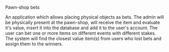Pawn-shop bets

An application which allows placing physical objects as bets.
The admin will be physically present at the pawn-shop, will receive the item and evaluate it's value, insert it into the database and add it to the user's account.
The user can bet one or more items on different events with different stakes.
The system will find the closest value item(s) from users who lost bets and assign them to the winners.
